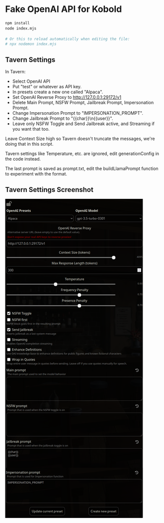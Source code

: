 # Fake OpenAI API for Kobold

``` sh
npm install
node index.mjs

# Or this to reload automatically when editing the file:
# npx nodemon index.mjs
```

## Tavern Settings
In Tavern:
+ Select OpenAI API
+ Put "test" or whatever as API key.
+ In presets create a new one called "Alpaca".
+ Set OpenAI Reverse Proxy to http://127.0.0.1:29172/v1
+ Delete Main Prompt, NSFW Prompt, Jailbreak Prompt, Impersonation Prompt.
+ Change Impersonation Prompt to "IMPERSONATION_PROMPT".
+ Change Jailbreak Prompt to "{{char}}\n{{user}}".
+ Leave only NSFW Toggle and Send Jailbreak active, and Streaming if you want that too.

Leave Context Size high so Tavern doesn't truncate the messages, we're doing that in this script.

Tavern settings like Temperature, etc. are ignored, edit generationConfig in the code instead.

The last prompt is saved as prompt.txt, edit the buildLlamaPrompt function to experiment with the format.

## Tavern Settings Screenshot
![settings screenshot](./settings.png)
